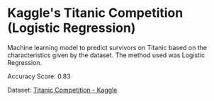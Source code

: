 # Kaggle's Titanic Competition (Logistic Regression)

Machine learning model to predict survivors on Titanic based on the characteristics given by the dataset. The method used was Logistic Regression.

Accuracy Score: 0.83



Dataset: [Titanic Competition - Kaggle](https://www.kaggle.com/c/titanic)